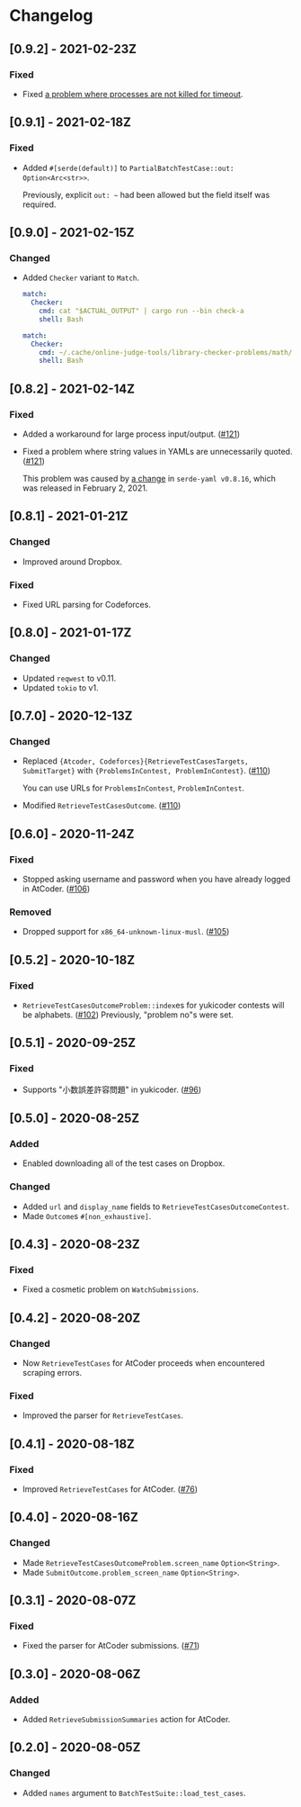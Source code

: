 # Changelog

## [0.9.2] - 2021-02-23Z

### Fixed

- Fixed [a problem where processes are not killed for timeout](https://github.com/qryxip/cargo-compete/issues/135).

## [0.9.1] - 2021-02-18Z

### Fixed

- Added `#[serde(default)]` to `PartialBatchTestCase::out: Option<Arc<str>>`.

    Previously, explicit `out: ~` had been allowed but the field itself was required.

## [0.9.0] - 2021-02-15Z

### Changed

- Added `Checker` variant to `Match`.

    ```yaml
    match:
      Checker:
        cmd: cat "$ACTUAL_OUTPUT" | cargo run --bin check-a
        shell: Bash
    ```

    ```yaml
    match:
      Checker:
        cmd: ~/.cache/online-judge-tools/library-checker-problems/math/sqrt_mod/checker "$INPUT" "$ACTUAL_OUTPUT" "$EXPECTED_OUTPUT"
        shell: Bash
    ```

## [0.8.2] - 2021-02-14Z

### Fixed

- Added a workaround for large process input/output. ([#121](https://github.com/qryxip/snowchains/pull/121))

- Fixed a problem where string values in YAMLs are unnecessarily quoted. ([#121](https://github.com/qryxip/snowchains/pull/121))

    This problem was caused by [a change](https://github.com/dtolnay/serde-yaml/commit/ef990758a19d4d845cf19a8943e7d905909cafd8) in `serde-yaml v0.8.16`, which was released in February 2, 2021.

## [0.8.1] - 2021-01-21Z

### Changed

- Improved around Dropbox.

### Fixed

- Fixed URL parsing for Codeforces.

## [0.8.0] - 2021-01-17Z

### Changed

- Updated `reqwest` to v0.11.
- Updated `tokio` to v1.

## [0.7.0] - 2020-12-13Z

### Changed

- Replaced `{Atcoder, Codeforces}{RetrieveTestCasesTargets, SubmitTarget}` with `{ProblemsInContest, ProblemInContest}`. ([#110](https://github.com/qryxip/snowchains/pull/110))

    You can use URLs for `ProblemsInContest`, `ProblemInContest`.

- Modified `RetrieveTestCasesOutcome`. ([#110](https://github.com/qryxip/snowchains/pull/110))

## [0.6.0] - 2020-11-24Z

### Fixed

- Stopped asking username and password when you have already logged in AtCoder. ([#106](https://github.com/qryxip/snowchains/pull/106))

### Removed

- Dropped support for `x86_64-unknown-linux-musl`. ([#105](https://github.com/qryxip/snowchains/pull/105))

## [0.5.2] - 2020-10-18Z

### Fixed

- `RetrieveTestCasesOutcomeProblem::index`es for yukicoder contests will be alphabets. ([#102](https://github.com/qryxip/snowchains/pull/102))
    Previously, "problem no"s were set.

## [0.5.1] - 2020-09-25Z

### Fixed

- Supports "小数誤差許容問題" in yukicoder. ([#96](https://github.com/qryxip/snowchains/pull/96))

## [0.5.0] - 2020-08-25Z

### Added

- Enabled downloading all of the test cases on Dropbox.

### Changed

- Added `url` and `display_name` fields to `RetrieveTestCasesOutcomeContest`.
- Made `Outcome`s `#[non_exhaustive]`.

## [0.4.3] - 2020-08-23Z

### Fixed

- Fixed a cosmetic problem on `WatchSubmissions`.

## [0.4.2] - 2020-08-20Z

### Changed

- Now `RetrieveTestCases` for AtCoder proceeds when encountered scraping errors.

### Fixed

- Improved the parser for `RetrieveTestCases`.

## [0.4.1] - 2020-08-18Z

### Fixed

- Improved `RetrieveTestCases` for AtCoder. ([#76](https://github.com/qryxip/snowchains/pull/76))

## [0.4.0] - 2020-08-16Z

### Changed

- Made `RetrieveTestCasesOutcomeProblem.screen_name` `Option<String>`.
- Made `SubmitOutcome.problem_screen_name` `Option<String>`.

## [0.3.1] - 2020-08-07Z

### Fixed

- Fixed the parser for AtCoder submissions. ([#71](https://github.com/qryxip/snowchains/pull/71))

## [0.3.0] - 2020-08-06Z

### Added

- Added `RetrieveSubmissionSummaries` action for AtCoder.

## [0.2.0] - 2020-08-05Z

### Changed

- Added `names` argument to `BatchTestSuite::load_test_cases`.
